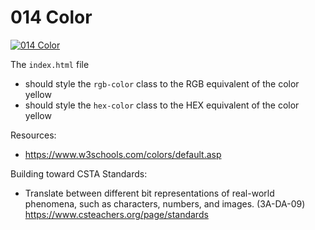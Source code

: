 # 014 Color

[![014 Color](https://img.youtube.com/vi/KfwC1Sj3ki0/0.jpg)](https://www.youtube.com/watch?v=KfwC1Sj3ki0)

The `index.html` file
- should style the `rgb-color` class to the RGB equivalent of the color yellow
- should style the `hex-color` class to the HEX equivalent of the color yellow

Resources:
- https://www.w3schools.com/colors/default.asp

Building toward CSTA Standards:
- Translate between different bit representations of real-world phenomena, such as characters, numbers, and images. (3A-DA-09) https://www.csteachers.org/page/standards
